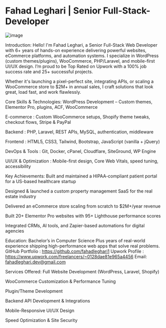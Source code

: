 # Fahad Leghari | Senior Full-Stack-Developer
![image](https://github.com/user-attachments/assets/c95e7470-fe5d-430b-9c1b-5b776a40bac8)

Introduction:
Hello! I'm Fahad Leghari, a Senior Full-Stack Web Developer with 6+ years of hands-on experience delivering powerful websites, eCommerce platforms, and automation systems. I specialize in WordPress (custom themes/plugins), WooCommerce, PHP/Laravel, and mobile-first UI/UX design. I’m proud to be Top Rated on Upwork with a 100% job success rate and 25+ successful projects.

Whether it's launching a pixel-perfect site, integrating APIs, or scaling a WooCommerce store to $2M+ in annual sales, I craft solutions that look great, load fast, and work flawlessly.

Core Skills & Technologies:
WordPress Development – Custom themes, Elementor Pro, plugins, ACF, WooCommerce

E-commerce : Custom WooCommerce setups, Shopify theme tweaks, checkout flows, Stripe & PayPal

Backend : PHP, Laravel, REST APIs, MySQL, authentication, middleware

Frontend : HTML5, CSS3, Tailwind, Bootstrap, JavaScript (vanilla + jQuery)

DevOps & Tools : Git, Docker, cPanel, Cloudflare, SiteGround, WP Engine

UI/UX & Optimization : Mobile-first design, Core Web Vitals, speed tuning, accessibility

Key Achievements:
Built and maintained a HIPAA-compliant patient portal for a US-based healthcare startup

Designed & launched a custom property management SaaS for the real estate industry

Delivered an eCommerce store scaling from scratch to $2M+/year revenue

Built 20+ Elementor Pro websites with 95+ Lighthouse performance scores

Integrated CRMs, AI tools, and Zapier-based automations for digital agencies

Education:
Bachelor’s in Computer Science
Plus years of real-world experience shipping high-performance web apps that solve real problems.
GitHub Portfolio : https://github.com/fahadleghari1
Upwork Profile : https://www.upwork.com/freelancers/~0128dae81e965a4456
Email: fahadleghari.dev@gmail.com

Services Offered:
Full Website Development (WordPress, Laravel, Shopify)

WooCommerce Customization & Performance Tuning

Plugin/Theme Development

Backend API Development & Integrations

Mobile-Responsive UI/UX Design

Speed Optimization & Site Security


